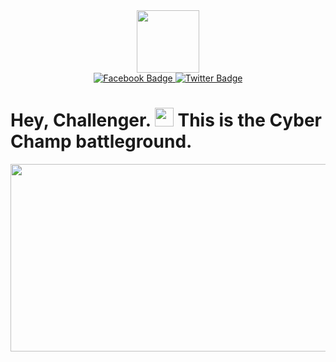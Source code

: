<div id="header" align="center">
  <img src="https://github.com/user-attachments/assets/f48e04e1-582e-4bcb-b821-9e26b77a9b3e" width="100"/>
  
  <div id="badges">
    <a href="https://web.facebook.com/Samibanks001">
      <img src="https://img.shields.io/badge/Facebook-blue?style=for-the-badge&logo=facebook&logoColor=white" alt="Facebook Badge"/>
    </a>
    <a href="https://x.com/Samibanks01">
      <img src="https://img.shields.io/badge/Twitter-blue?style=for-the-badge&logo=twitter&logoColor=white" alt="Twitter Badge"/>
    </a>
  </div>
  
  <img src="https://komarev.com/ghpvc/?username=samibanks01&style=flat-square&color=blue" alt=""/>
</div>

<h1>
  Hey, Challenger. 
  <img src="https://media.giphy.com/media/hvRJCLFzcasrR4ia7z/giphy.gif" width="30px"/>
  This is the Cyber Champ battleground.
</h1>

<div align="center">
  <img src="https://github.com/user-attachments/assets/10adc806-aa2e-4f13-8995-ad1bc19af446" width="600" height="300"/>
</div>



